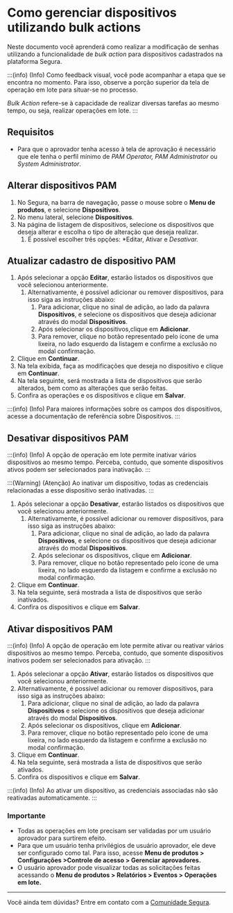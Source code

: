 # Como gerenciar dispositivos utilizando bulk actions

Neste documento você aprenderá como realizar a modificação de senhas utilizando a funcionalidade de *bulk action* para dispositivos cadastrados na plataforma  Segura.

:::(info) (Info)
Como feedback visual, você pode acompanhar a etapa que se encontra no momento. Para isso, observe a porção superior da tela de operação em lote para situar-se no processo.

*Bulk Action* refere-se à capacidade de realizar diversas tarefas ao mesmo tempo, ou seja, realizar operações em lote.
:::

## Requisitos

* Para que o aprovador tenha acesso à tela de aprovação é necessário que ele tenha o perfil mínimo de *PAM Operator, PAM Administrator* ou *System Administrator*.

## Alterar dispositivos PAM

1. No Segura, na barra de navegação, passe o mouse sobre o **Menu de produtos**, e selecione  **Dispositivos**.
2. No menu lateral, selecione **Dispositivos**.
3. Na página de listagem de dispositivos, selecione os dispositivos que deseja alterar e escolha o tipo de alteração que deseja realizar.
   1. É possível escolher três opções: *Editar, Ativar e *Desativar.*

## Atualizar cadastro de dispositivo PAM

1. Após selecionar a opção **Editar**, estarão listados os dispositivos que você selecionou anteriormente.
   1. Alternativamente, é possível adicionar ou remover dispositivos, para isso siga as instruções abaixo:
      1. Para adicionar, clique no sinal de adição, ao lado da palavra **Dispositivos**, e selecione os dispositivos que deseja adicionar através do modal **Dispositivos**.
      2. Após selecionar os dispositivos,clique em **Adicionar**.
      3. Para remover, clique no botão representado pelo ícone de uma lixeira, no lado esquerdo da listagem e confirme a exclusão no modal confirmação.
3. Clique em **Continuar**.
4. Na tela exibida, faça as modificações que deseja no dispositivo e clique em **Continuar**.
5. Na tela seguinte, será mostrada a lista de dispositivos que serão alterados, bem como as alterações que serão feitas.
6. Confira as operações e os dispositivos e clique em **Salvar**.

:::(info) (Info)
Para maiores informações sobre os campos dos dispositivos, acesse a documentação de referência sobre Dispositivos.
:::

## Desativar dispositivos PAM

:::(info) (Info)
A opção de operação em lote permite inativar vários dispositivos ao mesmo tempo. Perceba, contudo, que somente dispositivos ativos podem ser selecionados para inativação.
:::

:::(Warning) (Atenção)
Ao inativar um dispositivo, todas as credenciais relacionadas a esse dispositivo serão inativadas.
:::

1. Após selecionar a opção **Desativar**, estarão listados os dispositivos que você selecionou anteriormente.
   1. Alternativamente, é possível adicionar ou remover dispositivos, para isso siga as instruções abaixo:
      1. Para adicionar, clique no sinal de adição, ao lado da palavra **Dispositivos**, e selecione os dispositivos que deseja adicionar através do modal **Dispositivos**.
      2. Após selecionar os dispositivos, clique em **Adicionar**.
      3. Para remover, clique no botão representado pelo ícone de uma lixeira, no lado esquerdo da listagem e confirme a exclusão no modal confirmação.
3. Clique em **Continuar**.
4. Na tela seguinte, será mostrada a lista de dispositivos que serão inativados.
5. Confira os dispositivos e clique em **Salvar**.

## Ativar dispositivos PAM

:::(info) (Info)
A opção de operação em lote permite ativar ou reativar vários dispositivos ao mesmo tempo. Perceba, contudo, que somente dispositivos inativos podem ser selecionados para ativação.
:::

1. Após selecionar a opção **Ativar**, estarão listados os dispositivos que você selecionou anteriormente.
3. Alternativamente, é possível adicionar ou remover dispositivos, para isso siga as instruções abaixo:
   1. Para adicionar, clique no sinal de adição, ao lado da palavra **Dispositivos** e selecione os dispositivos que deseja adicionar através do modal **Dispositivos**.
   2. Após selecionar os dispositivos, clique em **Adicionar**.
   3. Para remover, clique no botão representado pelo ícone de uma lixeira, no lado esquerdo da listagem e confirme a exclusão no modal confirmação.
4. Clique em **Continuar**.
5. Na tela seguinte, será mostrada a lista de dispositivos que serão ativados.
6. Confira os dispositivos e clique em **Salvar**.

:::(info) (Info)
Ao ativar um dispositivo, as credenciais associadas não são reativadas automaticamente.
:::

### Importante

* Todas as operações em lote precisam ser validadas por um usuário aprovador para surtirem efeito.
* Para que um usuário tenha privilégios de usuário aprovador, ele deve ser configurado como tal. Para isso, acesse **Menu de produtos > Configurações >Controle de acesso > Gerenciar aprovadores.**
* O usuário aprovador pode visualizar todas as solicitações feitas acessando o **Menu de produtos > Relatórios > Eventos > Operações em lote.**

---

Você ainda tem dúvidas? Entre em contato com a [Comunidade Segura](https://community.Segura.io/).